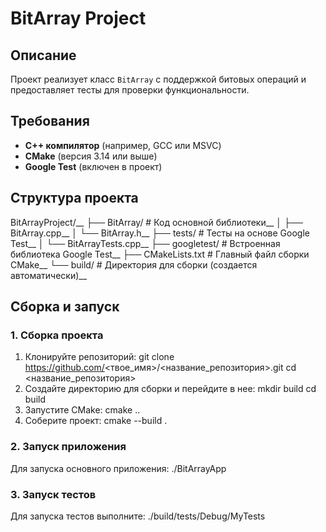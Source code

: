 # BitArray Project

## Описание
Проект реализует класс `BitArray` с поддержкой битовых операций и предоставляет тесты для проверки функциональности.

## Требования
- **C++ компилятор** (например, GCC или MSVC)
- **CMake** (версия 3.14 или выше)
- **Google Test** (включен в проект)

## Структура проекта

BitArrayProject/__
├── BitArray/ # Код основной библиотеки__
│ ├── BitArray.cpp__
│ └── BitArray.h__
├── tests/ # Тесты на основе Google Test__
│ └── BitArrayTests.cpp__
├── googletest/ # Встроенная библиотека Google Test__
├── CMakeLists.txt # Главный файл сборки CMake__
└── build/ # Директория для сборки (создается автоматически)__

## Сборка и запуск
### 1. Сборка проекта
1. Клонируйте репозиторий:
   git clone https://github.com/<твое_имя>/<название_репозитория>.git
   cd <название_репозитория>
2. Создайте директорию для сборки и перейдите в нее:
   mkdir build
   cd build
3. Запустите CMake:
   cmake ..
4. Соберите проект:
   cmake --build .


### 2. Запуск приложения
Для запуска основного приложения:
    ./BitArrayApp
### 3. Запуск тестов
Для запуска тестов выполните:
    ./build/tests/Debug/MyTests
